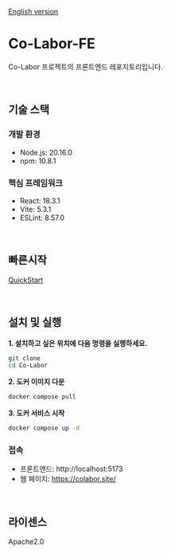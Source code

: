 [English version](https://github.com/Co-Labor-Project/Co-Labor-FE/blob/main/README.md)

# Co-Labor-FE
Co-Labor 프로젝트의 프론트엔드 레포지토리입니다. 

<br/>

## 기술 스택
### 개발 환경
- Node.js: 20.16.0
- npm: 10.8.1

### 핵심 프레임워크
- React: 18.3.1
- Vite: 5.3.1
- ESLint: 8.57.0

<br/>

## 빠른시작
[QuickStart](https://github.com/Co-Labor-Project/deploy/blob/main/README.md)


<br/>

## 설치 및 실행

**1. 설치하고 싶은 위치에 다음 명령을 실행하세요.**
```bash
git clone
cd Co-Labor
```


**2. 도커 이미지 다운**
```bash
docker compose pull
```


**3. 도커 서비스 시작**
```bash
docker compose up -d
```


### 접속
- 프론트엔드: http://localhost:5173
- 웹 페이지: https://colabor.site/


<br/>


## 라이센스
Apache2.0


